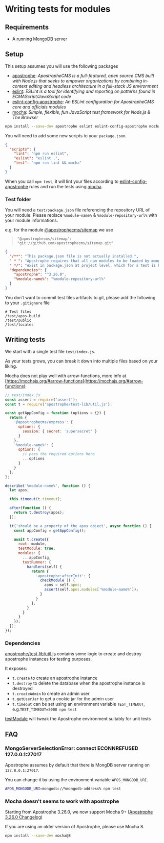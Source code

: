 # Writing tests for modules

## Requirements

- A running MongoDB server

## Setup

This setup assumes you will use the following packages

- [apostrophe](https://www.npmjs.com/package/apostrophe): *ApostropheCMS is a full-featured, open source CMS built with Node.js that seeks to empower organizations by combining in-context editing and headless architecture in a full-stack JS environment*
- [eslint](https://www.npmjs.com/package/eslint): *ESLint is a tool for identifying and reporting on patterns found in ECMAScript/JavaScript code*
- [eslint-config-apostrophe](https://www.npmjs.com/package/eslint-config-apostrophe): *An ESLint configuration for ApostropheCMS core and officials modules*
- [mocha](https://www.npmjs.com/package/mocha): *Simple, flexible, fun JavaScript test framework for Node.js & The Browser*
```sh
npm install --save-dev apostrophe eslint eslint-config-apostrophe mocha
```

You will need to add some new scripts to your `package.json`.

```json
{
  "scripts": {
    "lint": "npm run eslint",
    "eslint": "eslint .",
    "test": "npm run lint && mocha"
  }
}
```

When you call `npm test`, it will lint your files according to [eslint-config-apostrophe](https://www.npmjs.com/package/eslint-config-apostrophe) rules and run the tests using [mocha](https://www.npmjs.com/package/mocha).

### Test folder

You will need a `test/package.json` file referencing the repository URL of your module. Please replace `%module-name%` & `%module-repository-url%` with your module informations.

e.g. for the module [@apostrophecms/sitemap](https://github.com/apostrophecms/sitemap) we use 

> `"@apostrophecms/sitemap": "git://github.com/apostrophecms/sitemap.git"`
> 

```json
{
  "/**": "This package.json file is not actually installed.",
  " * ": "Apostrophe requires that all npm modules to be loaded by moog",
  " */": "exist in package.json at project level, which for a test is here",
  "dependencies": {
    "apostrophe": "^3.26.0",
    "%module-name%": "%module-repository-url%"
  }
}
```

You don’t want to commit test files artifacts to git, please add the following to your `.gitignore` file

```gitignore
# Test files
/test/apos-build
/test/public
/test/locales
```

## Writing tests

We start with a single test file `test/index.js`.

As your tests grows, you can break it down into multiple files based on your liking.

Mocha does not play well with arrow-functions, more info at [https://mochajs.org/#arrow-functions](https://mochajs.org/#arrow-functions)


```javascript
// test/index.js
const assert = require('assert');
const t = require('apostrophe/test-lib/util.js');

const getAppConfig = function (options = {}) {
  return {
    '@apostrophecms/express': {
      options: {
        session: { secret: 'supersecret' }
      }
    },
    '%module-name%': {
      options: {
        // pass the required options here
        ...options
      }
    }
  };
};

describe('%module-name%', function () {
  let apos;

  this.timeout(t.timeout);

  after(function () {
    return t.destroy(apos);
  });

  it('should be a property of the apos object', async function () {
    const appConfig = getAppConfig();

    await t.create({
      root: module,
      testModule: true,
      modules: {
        ...appConfig,
        testRunner: {
          handlers(self) {
            return {
              'apostrophe:afterInit': {
                checkModule () {
                  apos = self.apos;
                  assert(self.apos.modules['%module-name%']);
                }
              }
            };
          }
        }
      }
    });
  });
});
```

### Dependencies

[apostrophe/test-lib/util.js](https://github.com/apostrophecms/apostrophe/blob/main/test-lib/util.js) contains some logic to create and destroy apostrophe instances for testing purposes.

It exposes:

- `t.create` to create an apostrophe instance
- `t.destroy` to delete the database when the apostrophe instance is destroyed
- `t.createAdmin` to create an admin user
- `t.getUserJar` to get a cookie jar for the admin user
- `t.timeout` can be set using an environment variable `TEST_TIMEOUT`, e.g.`TEST_TIMEOUT=5000 npm test`

[testModule](https://github.com/apostrophecms/apostrophe/blob/main/index.js#L468) will tweak the Apostrophe environment suitably for unit tests

## FAQ

### MongoServerSelectionError: connect ECONNREFUSED 127.0.0.1:27017

Apostrophe assumes by default that there is MongDB server running on `127.0.0.1:27017`.

You can change it by using the environment variable `APOS_MONGODB_URI`. 

```sh
APOS_MONGODB_URI=mongodb://%mongodb-address% npm test
```

### Mocha doesn't seems to work with apostrophe

Starting from Apostrophe 3.26.0, we now support Mocha 9+
([Apostrophe 3.26.0 Changelog](https://github.com/apostrophecms/apostrophe/blob/main/CHANGELOG.md#3260-2022-08-03))

If you are using an older version of Apostrophe, please use Mocha 8.

```sh
npm install --save-dev mocha@8
```
